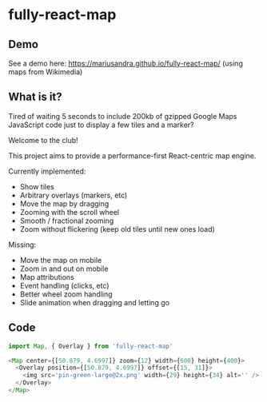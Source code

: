 # fully-react-map

## Demo

See a demo here: https://mariusandra.github.io/fully-react-map/ (using maps from Wikimedia)

## What is it?

Tired of waiting 5 seconds to include 200kb of gzipped Google Maps JavaScript code just to display a few tiles and a marker?

Welcome to the club!

This project aims to provide a performance-first React-centric map engine.

Currently implemented:

- Show tiles
- Arbitrary overlays (markers, etc)
- Move the map by dragging
- Zooming with the scroll wheel
- Smooth / fractional zooming
- Zoom without flickering (keep old tiles until new ones load)

Missing:

- Move the map on mobile
- Zoom in and out on mobile
- Map attributions
- Event handling (clicks, etc)
- Better wheel zoom handling
- Slide animation when dragging and letting go

## Code

```js
import Map, { Overlay } from 'fully-react-map'

<Map center={[50.879, 4.6997]} zoom={12} width={600} height={400}>
  <Overlay position={[50.879, 4.6997]} offset={[15, 31]}>
    <img src='pin-green-large@2x.png' width={29} height={34} alt='' />
  </Overlay>
</Map>
```

